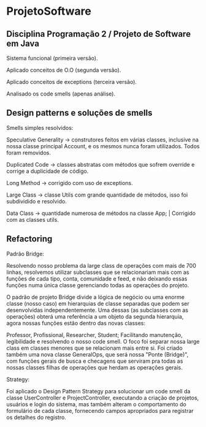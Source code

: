 # ProjetoSoftware

## Disciplina Programação 2 / Projeto de Software em Java

Sistema funcional (primeira versão).

Aplicado conceitos de O.O (segunda versão).

Aplicado conceitos de exceptions (terceira versão).

Analisado os code smells (apenas análise).

## Design patterns e soluções de smells

Smells simples resolvidos:

Speculative Generality -> construtores feitos em várias classes, inclusive na nossa classe principal Account, e os mesmos nunca foram utilizados. Todos foram removidos.

Duplicated Code -> classes abstratas com métodos que sofrem override e corrige a duplicidade de código.

Long Method -> corrigido com uso de exceptions.

Large Class -> classe Utils com grande quantidade de métodos, isso foi subdividido e resolvido.

Data Class -> quantidade numerosa de métodos na classe App; | Corrigido com as classes utils.

## Refactoring

Padrão Bridge:

Resolvendo nosso problema da large class de operações com mais de 700 linhas, resolvemos utilizar subclasses que se relacionariam mais com as funções de cada tipo, conta, comunidade e feed, e não deixando essas funções numa única classe gerenciando todas as operações do projeto.

O padrão de projeto Bridge divide a lógica de negócio ou uma enorme classe (nosso caso) em hierarquias de classe separadas que podem ser desenvolvidas independentemente. Uma dessas (as subclasses com as operações) obterá uma referência a um objeto da segunda hierarquia, agora nossas funções estão dentro das novas classes:

Professor,
Profissional,
Researcher,
Student;
Facilitando manutenção, legibilidade e resolvendo o nosso code smell. O foco foi separar nossa large class em classes menores que se relacionam mais entre si. Foi criado também uma nova classe GeneralOps, que será nossa "Ponte (Bridge)", com funções gerais de busca e checagens que serviram pra todas as nossas classes filhas de operações que herdam as operações gerais.

Strategy:

Foi aplicado o Design Pattern Strategy para solucionar um code smell da classe UserController e ProjectController, executando a criação de projetos, usuários e login do sistema, mas também alteram o comportamento do formulário de cada classe, fornecendo campos apropriados para registrar os detalhes do registro.

